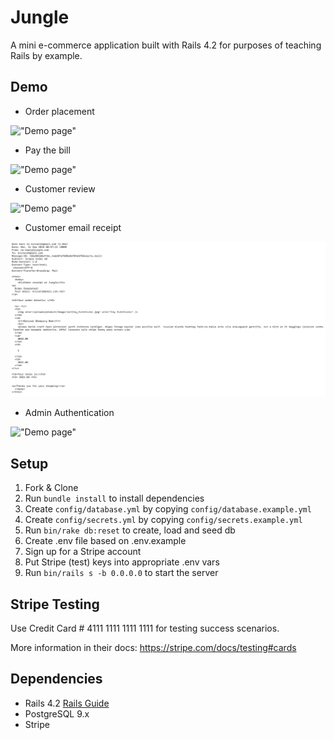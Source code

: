 # Jungle

A mini e-commerce application built with Rails 4.2 for purposes of teaching Rails by example.

## Demo

* Order placement

!["Demo page"](https://github.com/Thomassky28/jungle-rails/blob/master/build/1.gif?raw=true)

* Pay the bill

!["Demo page"](https://github.com/Thomassky28/jungle-rails/blob/master/build/2.gif?raw=true)

* Customer review

!["Demo page"](https://github.com/Thomassky28/jungle-rails/blob/master/build/7.gif?raw=true)

* Customer email receipt

!["Demo page"](https://github.com/Thomassky28/jungle-rails/blob/master/build/receipt.png?raw=true)

* Admin Authentication

!["Demo page"](https://github.com/Thomassky28/jungle-rails/blob/master/build/6.gif?raw=true)

## Setup

1. Fork & Clone
2. Run `bundle install` to install dependencies
3. Create `config/database.yml` by copying `config/database.example.yml`
4. Create `config/secrets.yml` by copying `config/secrets.example.yml`
5. Run `bin/rake db:reset` to create, load and seed db
6. Create .env file based on .env.example
7. Sign up for a Stripe account
8. Put Stripe (test) keys into appropriate .env vars
9. Run `bin/rails s -b 0.0.0.0` to start the server

## Stripe Testing

Use Credit Card # 4111 1111 1111 1111 for testing success scenarios.

More information in their docs: <https://stripe.com/docs/testing#cards>

## Dependencies

* Rails 4.2 [Rails Guide](http://guides.rubyonrails.org/v4.2/)
* PostgreSQL 9.x
* Stripe
